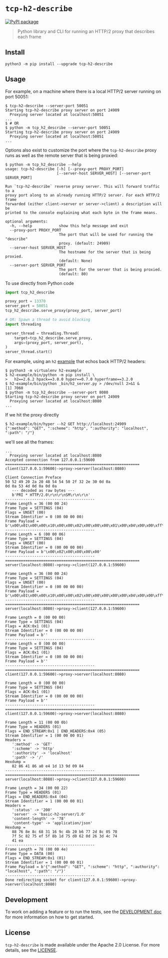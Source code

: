 # `tcp-h2-describe`

[![PyPI package](https://img.shields.io/pypi/v/tcp-h2-describe.svg)](https://pypi.org/project/tcp-h2-describe/)

> Python library and CLI for running an HTTP/2 proxy that describes each frame

## Install

```
python3 -m pip install --upgrade tcp-h2-describe
```

## Usage

For example, on a machine where there is a local HTTP/2 server running on
port 50051:

```
$ tcp-h2-describe --server-port 50051
Starting tcp-h2-describe proxy server on port 24909
  Proxying server located at localhost:50051
...
$ # OR
$ python -m tcp_h2_describe --server-port 50051
Starting tcp-h2-describe proxy server on port 24909
  Proxying server located at localhost:50051
...
```

Options also exist to customize the port where the `tcp-h2-describe` proxy
runs as well as the remote server that is being proxied:

```
$ python -m tcp_h2_describe --help
usage: tcp-h2-describe [-h] [--proxy-port PROXY_PORT]
                       [--server-host SERVER_HOST] [--server-port SERVER_PORT]

Run `tcp-h2-describe` reverse proxy server. This will forward traffic to a
proxy port along to an already running HTTP/2 server. For each HTTP/2 frame
forwarded (either client->server or server->client) a description will be
printed to the console explaining what each byte in the frame means.

optional arguments:
  -h, --help            show this help message and exit
  --proxy-port PROXY_PORT
                        The port that will be used for running the "describe"
                        proxy. (default: 24909)
  --server-host SERVER_HOST
                        The hostname for the server that is being proxied.
                        (default: None)
  --server-port SERVER_PORT
                        The port for the server that is being proxied.
                        (default: 80)
```

To use directly from Python code

```python
import tcp_h2_describe

proxy_port = 13370
server_port = 50051
tcp_h2_describe.serve_proxy(proxy_port, server_port)

# OR: Spawn a thread to avoid blocking
import threading

server_thread = threading.Thread(
    target=tcp_h2_describe.serve_proxy,
    args=(proxy_port, server_port),
)
server_thread.start()
```

For example, using an `h2` [example][3] that echos back HTTP/2 headers:

```
$ python3 -m virtualenv h2-example
$ h2-example/bin/python -m pip install \
>   h2==2.6.2 hpack==3.0.0 hyper==0.7.0 hyperframe==3.2.0
$ h2-example/bin/python _bin/h2_server.py > /dev/null 2>&1 &
[1] 7060
$ python -m tcp_h2_describe --server-port 8080
Starting tcp-h2-describe proxy server on port 24909
  Proxying server located at localhost:8080
...
```

If we hit the proxy directly

```
$ h2-example/bin/hyper --h2 GET http://localhost:24909
{":method": "GET", ":scheme": "http", ":authority": "localhost", ":path": "/"}
```

we'll see all the frames:

```
...
  Proxying server located at localhost:8080
Accepted connection from 127.0.0.1:59600
============================================================
client(127.0.0.1:59600)->proxy->server(localhost:8080)

Client Connection Preface
50 52 49 20 2a 20 48 54 54 50 2f 32 2e 30 0d 0a
0d 0a 53 4d 0d 0a 0d 0a
   --- decoded as raw bytes ---
   b'PRI * HTTP/2.0\r\n\r\nSM\r\n\r\n'
----------------------------------------
Frame Length = 36 (00 00 24)
Frame Type = SETTINGS (04)
Flags = UNSET (00)
Stream Identifier = 0 (00 00 00 00)
Frame Payload = b'\x00\x01\x00\x00\x10\x00\x00\x02\x00\x00\x00\x01\x00\x04\x00\x00\xff\xff\x00\x05\x00\x00@\x00\x00\x03\x00\x00\x00d\x00\x06\x00\x01\x00\x00'
----------------------------------------
Frame Length = 6 (00 00 06)
Frame Type = SETTINGS (04)
Flags = UNSET (00)
Stream Identifier = 0 (00 00 00 00)
Frame Payload = b'\x00\x02\x00\x00\x00\x00'
----------------------------------------
============================================================
server(localhost:8080)->proxy->client(127.0.0.1:59600)

Frame Length = 36 (00 00 24)
Frame Type = SETTINGS (04)
Flags = UNSET (00)
Stream Identifier = 0 (00 00 00 00)
Frame Payload = b'\x00\x01\x00\x00\x10\x00\x00\x02\x00\x00\x00\x00\x00\x04\x00\x00\xff\xff\x00\x05\x00\x00@\x00\x00\x03\x00\x00\x00d\x00\x06\x00\x01\x00\x00'
----------------------------------------
============================================================
server(localhost:8080)->proxy->client(127.0.0.1:59600)

Frame Length = 0 (00 00 00)
Frame Type = SETTINGS (04)
Flags = ACK:0x1 (01)
Stream Identifier = 0 (00 00 00 00)
Frame Payload = b''
----------------------------------------
Frame Length = 0 (00 00 00)
Frame Type = SETTINGS (04)
Flags = ACK:0x1 (01)
Stream Identifier = 0 (00 00 00 00)
Frame Payload = b''
----------------------------------------
============================================================
client(127.0.0.1:59600)->proxy->server(localhost:8080)

Frame Length = 0 (00 00 00)
Frame Type = SETTINGS (04)
Flags = ACK:0x1 (01)
Stream Identifier = 0 (00 00 00 00)
Frame Payload = b''
----------------------------------------
============================================================
client(127.0.0.1:59600)->proxy->server(localhost:8080)

Frame Length = 11 (00 00 0b)
Frame Type = HEADERS (01)
Flags = END_STREAM:0x1 | END_HEADERS:0x4 (05)
Stream Identifier = 1 (00 00 00 01)
Headers =
   ':method' -> 'GET'
   ':scheme' -> 'http'
   ':authority' -> 'localhost'
   ':path' -> '/'
Hexdump =
   82 86 41 86 a0 e4 1d 13 9d 09 84
----------------------------------------
============================================================
server(localhost:8080)->proxy->client(127.0.0.1:59600)

Frame Length = 34 (00 00 22)
Frame Type = HEADERS (01)
Flags = END_HEADERS:0x4 (04)
Stream Identifier = 1 (00 00 00 01)
Headers =
   ':status' -> '200'
   'server' -> 'basic-h2-server/1.0'
   'content-length' -> '78'
   'content-type' -> 'application/json'
Hexdump =
   88 76 8e 8c 68 31 16 9c 4b 20 b6 77 2d 8c 05 70
   7f 5c 82 75 ef 5f 8b 1d 75 d0 62 0d 26 3d 4c 74
   41 ea
----------------------------------------
Frame Length = 78 (00 00 4e)
Frame Type = DATA (00)
Flags = END_STREAM:0x1 (01)
Stream Identifier = 1 (00 00 00 01)
Frame Payload = b'{":method": "GET", ":scheme": "http", ":authority": "localhost", ":path": "/"}'
----------------------------------------
Done redirecting socket for client(127.0.0.1:59600)->proxy->server(localhost:8080)
```

## Development

To work on adding a feature or to run the tests, see the [DEVELOPMENT doc][1]
for more information on how to get started.

## License

`tcp-h2-describe` is made available under the Apache 2.0 License. For more
details, see the [LICENSE][2].

[1]: https://github.com/dhermes/tcp-h2-describe/blob/master/README.md
[2]: https://github.com/dhermes/tcp-h2-describe/blob/master/LICENSE
[3]: https://python-hyper.org/projects/h2/en/stable/basic-usage.html
